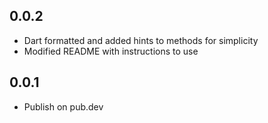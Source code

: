 ## 0.0.2
* Dart formatted and added hints to methods for simplicity
* Modified README with instructions to use

## 0.0.1

* Publish on pub.dev
